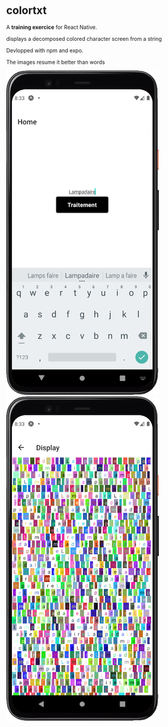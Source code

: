 # colortxt
A **training exercice** for React Native.

displays a decomposed colored character screen from a string

Devlopped with npm and expo.

The images resume it better than words

![intro screen image](img1.png)
![After the logic treatment](img2.png)
